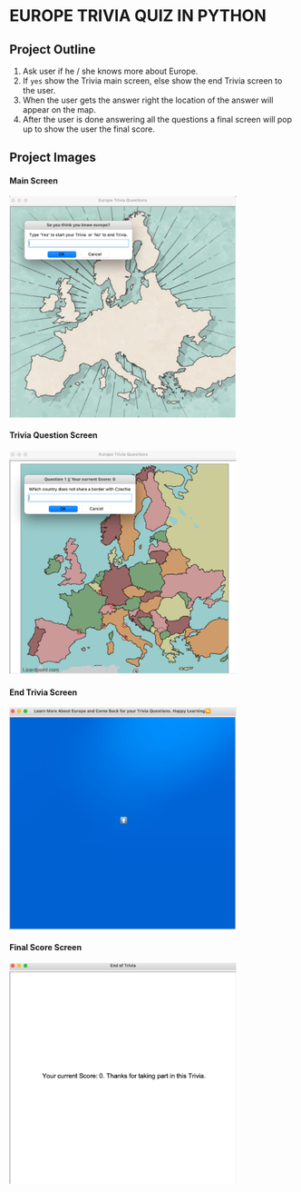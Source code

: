 # EUROPE TRIVIA QUIZ IN PYTHON

## Project Outline

1. Ask user if he / she knows more about Europe.
2. If `yes` show the Trivia main screen, else show the end Trivia screen to the user.
3. When the user gets the answer right the location of the answer will appear on the map.
4. After the user is done answering all the questions a final screen will pop up to show the user the final score.

## Project Images

#### Main Screen
<img src="https://github.com/DavidDanso/map-of-europe/blob/master/project_images/trivia_ui.png" width=400 />

#### Trivia Question Screen
<img src="https://github.com/DavidDanso/map-of-europe/blob/master/project_images/start_trivia.png" width=400 />

#### End Trivia Screen
<img src="https://github.com/DavidDanso/map-of-europe/blob/master/project_images/end_trivia.png" width=400 />

#### Final Score Screen
<img src="https://github.com/DavidDanso/map-of-europe/blob/master/project_images/final_score.png" width=400 />
